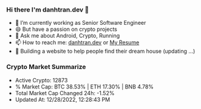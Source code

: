 ### Hi there I'm danhtran.dev 👋

- 🔭 I’m currently working as Senior Software Engineer
- 😄 But have a passion on crypto projects
- 💬 Ask me about Android, Crypto, Running 
- 📫 How to reach me: <a href="https://danhtran.dev" target="_blank">danhtran.dev</a> or <a href="Dan-Resume.pdf" target="_blank">My Resume</a>
- 🌱 Building a website to help people find their dream house (updating ...)

### Crypto Market Summarize
- Active Crypto: 12873
- % Market Cap: BTC 38.53% | ETH 17.30% | BNB 4.78%
- Total Market Cap Changed 24h: -1.52%
- Updated At: 12/28/2022, 12:28:43 PM
